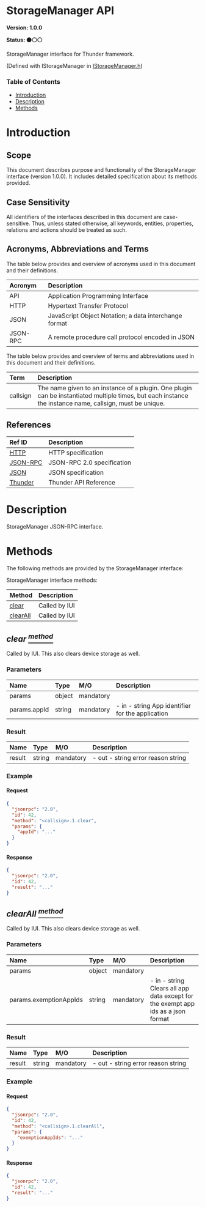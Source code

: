 <!-- Generated automatically, DO NOT EDIT! -->
<a id="head_StorageManager_API"></a>
# StorageManager API

**Version: 1.0.0**

**Status: :black_circle::white_circle::white_circle:**

StorageManager interface for Thunder framework.

(Defined with IStorageManager in [IStorageManager.h](https://github.com/rdkcentral/ThunderInterfaces/blob/master/interfaces/IStorageManager.h))

### Table of Contents

- [Introduction](#head_Introduction)
- [Description](#head_Description)
- [Methods](#head_Methods)

<a id="head_Introduction"></a>
# Introduction

<a id="head_Scope"></a>
## Scope

This document describes purpose and functionality of the StorageManager interface (version 1.0.0). It includes detailed specification about its methods provided.

<a id="head_Case_Sensitivity"></a>
## Case Sensitivity

All identifiers of the interfaces described in this document are case-sensitive. Thus, unless stated otherwise, all keywords, entities, properties, relations and actions should be treated as such.

<a id="head_Acronyms,_Abbreviations_and_Terms"></a>
## Acronyms, Abbreviations and Terms

The table below provides and overview of acronyms used in this document and their definitions.

| Acronym | Description |
| :-------- | :-------- |
| <a name="acronym.API">API</a> | Application Programming Interface |
| <a name="acronym.HTTP">HTTP</a> | Hypertext Transfer Protocol |
| <a name="acronym.JSON">JSON</a> | JavaScript Object Notation; a data interchange format |
| <a name="acronym.JSON-RPC">JSON-RPC</a> | A remote procedure call protocol encoded in JSON |

The table below provides and overview of terms and abbreviations used in this document and their definitions.

| Term | Description |
| :-------- | :-------- |
| <a name="term.callsign">callsign</a> | The name given to an instance of a plugin. One plugin can be instantiated multiple times, but each instance the instance name, callsign, must be unique. |

<a id="head_References"></a>
## References

| Ref ID | Description |
| :-------- | :-------- |
| <a name="ref.HTTP">[HTTP](http://www.w3.org/Protocols)</a> | HTTP specification |
| <a name="ref.JSON-RPC">[JSON-RPC](https://www.jsonrpc.org/specification)</a> | JSON-RPC 2.0 specification |
| <a name="ref.JSON">[JSON](http://www.json.org/)</a> | JSON specification |
| <a name="ref.Thunder">[Thunder](https://github.com/WebPlatformForEmbedded/Thunder/blob/master/doc/WPE%20-%20API%20-%20WPEFramework.docx)</a> | Thunder API Reference |

<a id="head_Description"></a>
# Description

StorageManager JSON-RPC interface.

<a id="head_Methods"></a>
# Methods

The following methods are provided by the StorageManager interface:

StorageManager interface methods:

| Method | Description |
| :-------- | :-------- |
| [clear](#method_clear) | Called by IUI |
| [clearAll](#method_clearAll) | Called by IUI |

<a id="method_clear"></a>
## *clear [<sup>method</sup>](#head_Methods)*

Called by IUI.  This also clears device storage as well.

### Parameters

| Name | Type | M/O | Description |
| :-------- | :-------- | :-------- | :-------- |
| params | object | mandatory |  |
| params.appId | string | mandatory | - in - string App identifier for the application |

### Result

| Name | Type | M/O | Description |
| :-------- | :-------- | :-------- | :-------- |
| result | string | mandatory | - out - string error reason string |

### Example

#### Request

```json
{
  "jsonrpc": "2.0",
  "id": 42,
  "method": "<callsign>.1.clear",
  "params": {
    "appId": "..."
  }
}
```

#### Response

```json
{
  "jsonrpc": "2.0",
  "id": 42,
  "result": "..."
}
```

<a id="method_clearAll"></a>
## *clearAll [<sup>method</sup>](#head_Methods)*

Called by IUI.  This also clears device storage as well.

### Parameters

| Name | Type | M/O | Description |
| :-------- | :-------- | :-------- | :-------- |
| params | object | mandatory |  |
| params.exemptionAppIds | string | mandatory | - in - string Clears all app data except for the exempt app ids as a json format |

### Result

| Name | Type | M/O | Description |
| :-------- | :-------- | :-------- | :-------- |
| result | string | mandatory | - out - string error reason string |

### Example

#### Request

```json
{
  "jsonrpc": "2.0",
  "id": 42,
  "method": "<callsign>.1.clearAll",
  "params": {
    "exemptionAppIds": "..."
  }
}
```

#### Response

```json
{
  "jsonrpc": "2.0",
  "id": 42,
  "result": "..."
}
```

